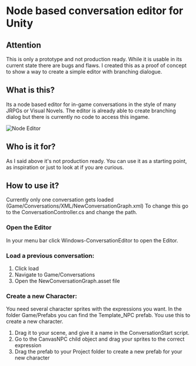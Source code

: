# Node based conversation editor for Unity

## Attention

This is only a prototype and not production ready. While it is usable in its current state there are bugs and flaws. 
I created this as a proof of concept to show a way to create a simple editor with branching dialogue.

## What is this?

Its a node based editor for in-game conversations in the style of many JRPGs or Visual Novels. 
The editor is already able to create branching dialog but there is currently no code to access this ingame.

![Node Editor](https://github.com/somethingwithcode/ConversationEditor/blob/master/Images/choice.jpg)

## Who is it for?

As I said above it's not production ready. You can use it as a starting point, as inspiration or just to look at if you are curious.

## How to use it?

Currently only one conversation gets loaded (Game/Conversations/XML/NewConversationGraph.xml)
To change this go to the ConversationController.cs and change the path. 

### Open the Editor
In your menu bar click Windows-ConversationEditor to open the Editor.

### Load a previous conversation:
1. Click load
2. Navigate to Game/Conversations 
3. Open the NewConversationGraph.asset file

### Create a new Character:
You need several character sprites with the expressions you want.
In the folder Game/Prefabs you can find the Template_NPC prefab. You use this to create a new character.
1. Drag it to your scene, and give it a name in the ConversationStart script.
2. Go to the CanvasNPC child object and drag your sprites to the correct expression
2. Drag the prefab to your Project folder to create a new prefab for your new character
